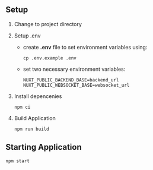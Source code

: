 ## Setup

1. Change to project directory

2. Setup .env

    - create **.env** file to set environment variables using:
        ```shell
        cp .env.example .env
        ```
    - set two necessary environment variables:
        ```
        NUXT_PUBLIC_BACKEND_BASE=backend_url
        NUXT_PUBLIC_WEBSOCKET_BASE=websocket_url
        ```

3. Install depencenies
    ```shell
    npm ci
    ```

4. Build Application
    ```shell
    npm run build
    ```

## Starting Application
```shell
npm start
```
